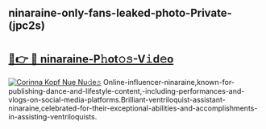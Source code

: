 ## ninaraine-only-fans​-leaked-photo​-Private-(jpc2s)


# <h2><a href="https://mediaupload.pro?title=ninaraine&ref=git">🔗👉 🔴 ninaraine-P𝚑ot𝚘𝚜-V𝚒d𝚎o</a></h2>

[![Corinna Kopf Nue Nu𝚍e𝚜](https://i.imgur.com/0qMVB7G.gif)](https://mediaupload.pro?title=ninaraine&ref=git)
Online-influencer-ninaraine,known-for-publishing-dance-and-lifestyle-content,-including-performances-and-vlogs-on-social-media-platforms.Brilliant-ventriloquist-assistant-ninaraine,celebrated-for-their-exceptional-abilities-and-accomplishments-in-assisting-ventriloquists.  
